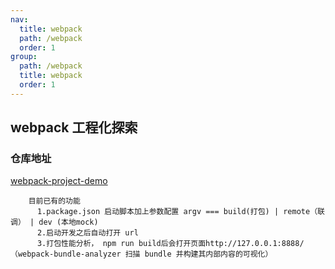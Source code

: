 ```yaml
---
nav:
  title: webpack
  path: /webpack
  order: 1
group:
  path: /webpack
  title: webpack
  order: 1
---
```


## webpack 工程化探索

### 仓库地址

[webpack-project-demo](https://github.com/chengjianguo1/webpack-project-demo)

<!-- ``` -->
  <!-- 如果您有好的想法也可以给我提issue -->
<!-- ``` -->

```
    目前已有的功能
      1.package.json 启动脚本加上参数配置 argv === build(打包) | remote（联调） | dev (本地mock)
      2.启动开发之后自动打开 url
      3.打包性能分析， npm run build后会打开页面http://127.0.0.1:8888/ （webpack-bundle-analyzer 扫描 bundle 并构建其内部内容的可视化）
```
